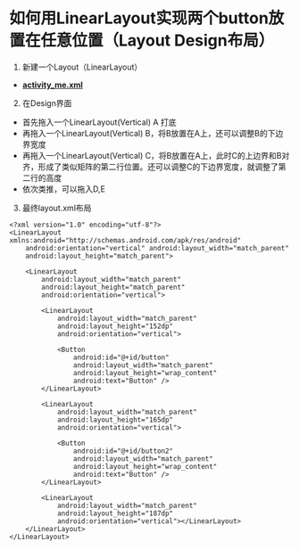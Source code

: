 # 如何用LinearLayout实现两个button放置在任意位置（Layout Design布局）


1. 新建一个Layout（LinearLayout）

* [**activity_me.xml**](app/src/main/res/layout/activity_me.xml)


2. 在Design界面

* 首先拖入一个LinearLayout(Vertical) A 打底
* 再拖入一个LinearLayout(Vertical) B，将B放置在A上，还可以调整B的下边界宽度
* 再拖入一个LinearLayout(Vertical) C，将B放置在A上，此时C的上边界和B对齐，形成了类似矩阵的第二行位置。还可以调整C的下边界宽度，就调整了第二行的高度
* 依次类推，可以拖入D,E


3. 最终layout.xml布局


```
<?xml version="1.0" encoding="utf-8"?>
<LinearLayout xmlns:android="http://schemas.android.com/apk/res/android"
    android:orientation="vertical" android:layout_width="match_parent"
    android:layout_height="match_parent">

    <LinearLayout
        android:layout_width="match_parent"
        android:layout_height="match_parent"
        android:orientation="vertical">

        <LinearLayout
            android:layout_width="match_parent"
            android:layout_height="152dp"
            android:orientation="vertical">

            <Button
                android:id="@+id/button"
                android:layout_width="match_parent"
                android:layout_height="wrap_content"
                android:text="Button" />
        </LinearLayout>

        <LinearLayout
            android:layout_width="match_parent"
            android:layout_height="165dp"
            android:orientation="vertical">

            <Button
                android:id="@+id/button2"
                android:layout_width="match_parent"
                android:layout_height="wrap_content"
                android:text="Button" />
        </LinearLayout>

        <LinearLayout
            android:layout_width="match_parent"
            android:layout_height="187dp"
            android:orientation="vertical"></LinearLayout>
    </LinearLayout>
</LinearLayout>
```